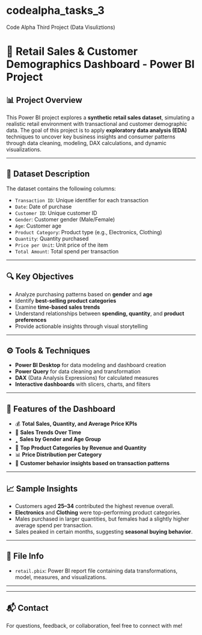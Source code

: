 # codealpha_tasks_3
Code Alpha Third Project (Data Visuliztions)


# 🛒 Retail Sales & Customer Demographics Dashboard - Power BI Project

## 📊 Project Overview

This Power BI project explores a **synthetic retail sales dataset**, simulating a realistic retail environment with transactional and customer demographic data. The goal of this project is to apply **exploratory data analysis (EDA)** techniques to uncover key business insights and consumer patterns through data cleaning, modeling, DAX calculations, and dynamic visualizations.

---

## 𞣟 Dataset Description

The dataset contains the following columns:

- `Transaction ID`: Unique identifier for each transaction
- `Date`: Date of purchase
- `Customer ID`: Unique customer ID
- `Gender`: Customer gender (Male/Female)
- `Age`: Customer age
- `Product Category`: Product type (e.g., Electronics, Clothing)
- `Quantity`: Quantity purchased
- `Price per Unit`: Unit price of the item
- `Total Amount`: Total spend per transaction

---

## 🔍 Key Objectives

- Analyze purchasing patterns based on **gender** and **age**
- Identify **best-selling product categories**
- Examine **time-based sales trends**
- Understand relationships between **spending, quantity**, and **product preferences**
- Provide actionable insights through visual storytelling

---

## ⚙️ Tools & Techniques

- **Power BI Desktop** for data modeling and dashboard creation
- **Power Query** for data cleaning and transformation
- **DAX** (Data Analysis Expressions) for calculated measures
- **Interactive dashboards** with slicers, charts, and filters

---

## 📌 Features of the Dashboard

- 💰 **Total Sales, Quantity, and Average Price KPIs**
- 📅 **Sales Trends Over Time**
- 🢑 **Sales by Gender and Age Group**
- 🛙️ **Top Product Categories by Revenue and Quantity**
- 📊 **Price Distribution per Category**
- 🧠 **Customer behavior insights based on transaction patterns**

---

## 📈 Sample Insights

- Customers aged **25–34** contributed the highest revenue overall.
- **Electronics** and **Clothing** were top-performing product categories.
- Males purchased in larger quantities, but females had a slightly higher average spend per transaction.
- Sales peaked in certain months, suggesting **seasonal buying behavior**.

---

## 📂 File Info

- `retail.pbix`: Power BI report file containing data transformations, model, measures, and visualizations.

---

---

## 📬 Contact

For questions, feedback, or collaboration, feel free to connect with me!
